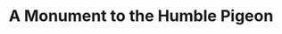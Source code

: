 ---
pid: LLB9
title: A Monument to the Humble Pigeon
location_transcription: Logan Square
zipcode: '19125'
outside_phl: 
neighborhood: Fishtown,Kensington
age: '33'
age_range: 30-39
instagram: 
image_file_name: LLB_9.jpg
proposal_transcription: Either a group of small pigeon statues or one stately pigeon.
  Pigeons are amazing wildlife and so often over looked!
topic: Animals
topic_summary: '0'
type: Other No Form
keywords_other: pigeon
credit: Olivia
image_labels: 
twitter: 
facebook: 
permalink: "/monuments/llb9/"
layout: item-page
---